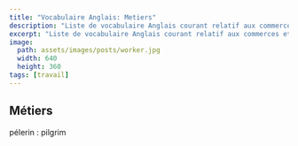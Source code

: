 ```yaml
---
title: "Vocabulaire Anglais: Metiers"
description: "Liste de vocabulaire Anglais courant relatif aux commerces et différents métiers."
excerpt: "Liste de vocabulaire Anglais courant relatif aux commerces et différents métiers."
image:
  path: assets/images/posts/worker.jpg
  width: 640
  height: 360
tags: [travail]
---
```


## Métiers

pélerin
: pilgrim
